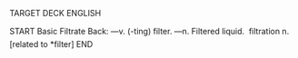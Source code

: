 TARGET DECK
ENGLISH

START
Basic
Filtrate
Back: —v. (-ting) filter. —n. Filtered liquid.  filtration n. [related to *filter]
END

